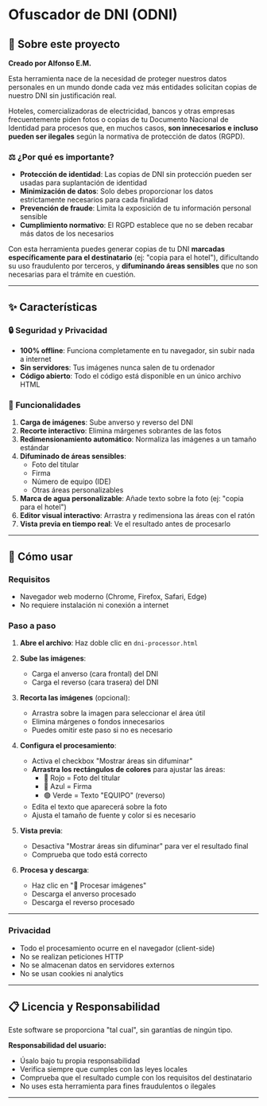 # Ofuscador de DNI (ODNI) 

## 📌 Sobre este proyecto

**Creado por Alfonso E.M.**

Esta herramienta nace de la necesidad de proteger nuestros datos personales en un mundo donde cada vez más entidades solicitan copias de nuestro DNI sin justificación real.

Hoteles, comercializadoras de electricidad, bancos y otras empresas frecuentemente piden fotos o copias de tu Documento Nacional de Identidad para procesos que, en muchos casos, **son innecesarios e incluso pueden ser ilegales** según la normativa de protección de datos (RGPD).

### ⚖️ ¿Por qué es importante?

- **Protección de identidad**: Las copias de DNI sin protección pueden ser usadas para suplantación de identidad
- **Minimización de datos**: Solo debes proporcionar los datos estrictamente necesarios para cada finalidad
- **Prevención de fraude**: Limita la exposición de tu información personal sensible
- **Cumplimiento normativo**: El RGPD establece que no se deben recabar más datos de los necesarios

Con esta herramienta puedes generar copias de tu DNI **marcadas específicamente para el destinatario** (ej: "copia para el hotel"), dificultando su uso fraudulento por terceros, y **difuminando áreas sensibles** que no son necesarias para el trámite en cuestión.

---

## ✨ Características

### 🔒 Seguridad y Privacidad
- **100% offline**: Funciona completamente en tu navegador, sin subir nada a internet
- **Sin servidores**: Tus imágenes nunca salen de tu ordenador
- **Código abierto**: Todo el código está disponible en un único archivo HTML

### 🎨 Funcionalidades

1. **Carga de imágenes**: Sube anverso y reverso del DNI
2. **Recorte interactivo**: Elimina márgenes sobrantes de las fotos
3. **Redimensionamiento automático**: Normaliza las imágenes a un tamaño estándar
4. **Difuminado de áreas sensibles**:
   - Foto del titular
   - Firma
   - Número de equipo (IDE)
   - Otras áreas personalizables
5. **Marca de agua personalizable**: Añade texto sobre la foto (ej: "copia para el hotel")
6. **Editor visual interactivo**: Arrastra y redimensiona las áreas con el ratón
7. **Vista previa en tiempo real**: Ve el resultado antes de procesarlo

---

## 🚀 Cómo usar

### Requisitos
- Navegador web moderno (Chrome, Firefox, Safari, Edge)
- No requiere instalación ni conexión a internet

### Paso a paso

1. **Abre el archivo**: Haz doble clic en `dni-processor.html`

2. **Sube las imágenes**:
   - Carga el anverso (cara frontal) del DNI
   - Carga el reverso (cara trasera) del DNI

3. **Recorta las imágenes** (opcional):
   - Arrastra sobre la imagen para seleccionar el área útil
   - Elimina márgenes o fondos innecesarios
   - Puedes omitir este paso si no es necesario

4. **Configura el procesamiento**:
   - Activa el checkbox "Mostrar áreas sin difuminar"
   - **Arrastra los rectángulos de colores** para ajustar las áreas:
     - 🔴 Rojo = Foto del titular
     - 🔵 Azul = Firma
     - 🟢 Verde = Texto "EQUIPO" (reverso)
   - Edita el texto que aparecerá sobre la foto
   - Ajusta el tamaño de fuente y color si es necesario

5. **Vista previa**:
   - Desactiva "Mostrar áreas sin difuminar" para ver el resultado final
   - Comprueba que todo está correcto

6. **Procesa y descarga**:
   - Haz clic en "🎨 Procesar imágenes"
   - Descarga el anverso procesado
   - Descarga el reverso procesado

---


### Privacidad
- Todo el procesamiento ocurre en el navegador (client-side)
- No se realizan peticiones HTTP
- No se almacenan datos en servidores externos
- No se usan cookies ni analytics

---

## 📋 Licencia y Responsabilidad

Este software se proporciona "tal cual", sin garantías de ningún tipo.

**Responsabilidad del usuario:**
- Úsalo bajo tu propia responsabilidad
- Verifica siempre que cumples con las leyes locales
- Comprueba que el resultado cumple con los requisitos del destinatario
- No uses esta herramienta para fines fraudulentos o ilegales


---



